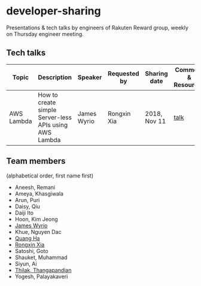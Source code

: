 # developer-sharing
Presentations &amp; tech talks by engineers of Rakuten Reward group, weekly on Thursday engineer meeting.

## Tech talks
|Topic|Description|Speaker|Requested by|Sharing date|Comment & Resources|
|---|---|---|---|---|---|
|AWS Lambda|How to create simple Server-less APIs using AWS Lambda|James Wyrio|Rongxin Xia|2018, Nov 11|[talk](tech-talks/serverless-computing.md)|


## Team members
(alphabetical order, first name first)
* Aneesh, Remani
* Ameya, Khasgiwala
* Arun, Puri
* Daisy, Qiu
* Daiji Ito
* Hoon, Kim Jeong 
* [James Wyrio](https://github.com/JWiryo)
* Khue, Nguyen Dac
* [Quang Ha](https://github.com/quangDecember)
* [Rongxin Xia](https://github.com/rongxin) 
* Satoshi, Goto
* Shauket, Muhammad
* Siyun, Ai 
* [Thilak, Thangapandian](https://github.com/Thilak-T)
* Yogesh, Palayakaveri